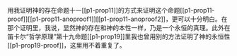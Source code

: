 用我证明神的存在命题十一[[p1-prop11]]的方式来证明这个命题[[p1-prop11-proof]][[p1-prop11-anoproof1]][[p1-prop11-anoproof2]]，更可以十分明白。在那个证明里，我说，显然神的存在和神的本性一样，乃是一个永恒的真理。此外在笛卡尔“哲学原理”第十九命题[[p1-prop19]]里我也曾用别的方法证明了神的永恒性[[p1-prop19-proof]]，这里用不着重复了。